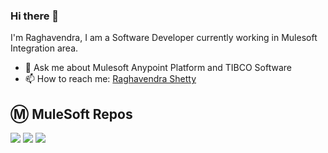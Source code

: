 ### Hi there 👋
I'm Raghavendra, I am a Software Developer currently working in Mulesoft Integration area.

- 💬 Ask me about Mulesoft Anypoint Platform and TIBCO Software
- 📫 How to reach me: [Raghavendra Shetty](https://www.linkedin.com/in/raghavendra-shetty-h/)

<!--
- 🔭 I’m currently working on ...
- 🌱 I’m currently learning ...
- 👯 I’m looking to collaborate on ...
- 🤔 I’m looking for help with ...
- 💬 Ask me about ...
- 📫 How to reach me: ...
- 😄 Pronouns: ...
- ⚡ Fun fact: ...
-->

## Ⓜ️ MuleSoft Repos

[![](https://github-readme-stats.vercel.app/api/pin/?username=raghavendrashetty93&repo=mule-rabbitmq-implementation&theme=github_dark)](https://github.com/raghavendrashetty93/mule-rabbitmq-implementation)
[![](https://github-readme-stats.vercel.app/api/pin/?username=raghavendrashetty93&repo=mule-servicenow-implementation&theme=github_dark)](https://github.com/raghavendrashetty93/mule-servicenow-implementation)
[![](https://github-readme-stats.vercel.app/api/pin/?username=raghavendrashetty93&repo=mule-circuit-breaker-implementation&theme=github_dark)](https://github.com/raghavendrashetty93/mule-circuit-breaker-implementation)

<!--
**raghavendrashetty93/raghavendrashetty93** is a ✨ _special_ ✨ repository because its `README.md` (this file) appears on your GitHub profile.

Here are some ideas to get you started:

- 🔭 I’m currently working on ...
- 🌱 I’m currently learning ...
- 👯 I’m looking to collaborate on ...
- 🤔 I’m looking for help with ...
- 💬 Ask me about ...
- 📫 How to reach me: ...
- 😄 Pronouns: ...
- ⚡ Fun fact: ...
-->
